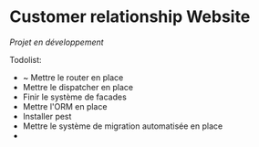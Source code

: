 # Customer relationship Website

*Projet en développement*

Todolist:

- ~ Mettre le router en place
- Mettre le dispatcher en place
- Finir le système de facades
- Mettre l'ORM en place
- Installer pest
- Mettre le système de migration automatisée en place
- 
